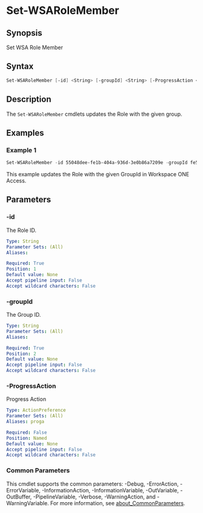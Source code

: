 # Set-WSARoleMember

## Synopsis

Set WSA Role Member

## Syntax

```powershell
Set-WSARoleMember [-id] <String> [-groupId] <String> [-ProgressAction <ActionPreference>] [<CommonParameters>]
```

## Description

The `Set-WSARoleMember` cmdlets updates the Role with the given group.

## Examples

### Example 1

```powershell
Set-WSARoleMember -id 55048dee-fe1b-404a-936d-3e0b86a7209e -groupId fe515568-fdcd-43c7-9971-e834d7246203
```

This example updates the Role with the given GroupId in Workspace ONE Access.

## Parameters

### -id

The Role ID.

```yaml
Type: String
Parameter Sets: (All)
Aliases:

Required: True
Position: 1
Default value: None
Accept pipeline input: False
Accept wildcard characters: False
```

### -groupId

The Group ID.

```yaml
Type: String
Parameter Sets: (All)
Aliases:

Required: True
Position: 2
Default value: None
Accept pipeline input: False
Accept wildcard characters: False
```

### -ProgressAction

Progress Action

```yaml
Type: ActionPreference
Parameter Sets: (All)
Aliases: proga

Required: False
Position: Named
Default value: None
Accept pipeline input: False
Accept wildcard characters: False
```

### Common Parameters

This cmdlet supports the common parameters: -Debug, -ErrorAction, -ErrorVariable, -InformationAction, -InformationVariable, -OutVariable, -OutBuffer, -PipelineVariable, -Verbose, -WarningAction, and -WarningVariable. For more information, see [about_CommonParameters](http://go.microsoft.com/fwlink/?LinkID=113216).

